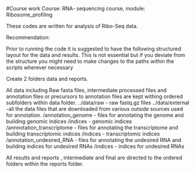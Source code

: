 #Course work
Course: RNA- sequencing course, module: Ribosome_profiling


These codes are written for analysis of Ribo-Seq data.

Recommendation:

Prior to running the code it is suggested to have the following structured layout for the data and results. This is not essential but if you deviate from the structure you might need to make changes to the paths within the scripts wherever necessary

Create 2 folders data and reports.

All data including Raw fasta files, intermediate processed files and annotation files or precursors to annotation files are kept withing ordered subfolders within data folder.
../data/raw - raw fastq.gz files
../data/external -all the data files that are downloaded from various outside sources used for annotation.
  /annotation_genome - files for annotating the genome and building genomic indices
    /indices - genomic indices
  /annnotation_transcriptome - files for annotating the transcriptome and building transcriptomic indices 
    /indices - transcriptomic indices
  /annotation_undesired_RNA - files for annotating the undesired RNA and building indices for undesired RNAs
    /indices - indices for undesired RNAs
  
All results and reports , intermediate and final are directed to the ordered folders within the reports folder.





